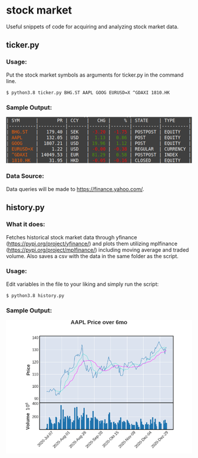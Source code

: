 # stock market
Useful snippets of code for acquiring and analyzing stock market data.

## ticker.py

### Usage:

Put the stock market symbols as arguments for ticker.py in the command line.
```
$ python3.8 ticker.py BHG.ST AAPL GOOG EURUSD=X ^GDAXI 1810.HK
```

### Sample Output:

![alt text](ticker.png "ticker.py")

### Data Source:

Data queries will be made to https://finance.yahoo.com/.


## history.py

### What it does:

Fetches historical stock market data through yfinance (https://pypi.org/project/yfinance/) and plots them utilizing mplfinance (https://pypi.org/project/mplfinance/) including moving average and traded volume. Also saves a csv with the data in the same folder as the script.

### Usage:

Edit variables in the file to your liking and simply run the script: 
```
$ python3.8 history.py
```

### Sample Output:

![alt text](history.png "history.py")
